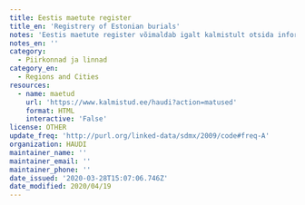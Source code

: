 ```yaml
---
title: Eestis maetute register
title_en: 'Registrery of Estonian burials'
notes: 'Eestis maetute register võimaldab igalt kalmistult otsida informatsiooni Teid huvitava kalmulise kohta.'
notes_en: ''
category:
  - Piirkonnad ja linnad
category_en:
  - Regions and Cities
resources:
  - name: maetud
    url: 'https://www.kalmistud.ee/haudi?action=matused'
    format: HTML
    interactive: 'False'
license: OTHER
update_freq: 'http://purl.org/linked-data/sdmx/2009/code#freq-A'
organization: HAUDI
maintainer_name: ''
maintainer_email: ''
maintainer_phone: ''
date_issued: '2020-03-28T15:07:06.746Z'
date_modified: 2020/04/19
---
```

